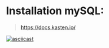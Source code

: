 # Installation mySQL:

> https://docs.kasten.io/

[![asciicast](https://asciinema.org/a/459042.svg)](https://asciinema.org/a/459042)